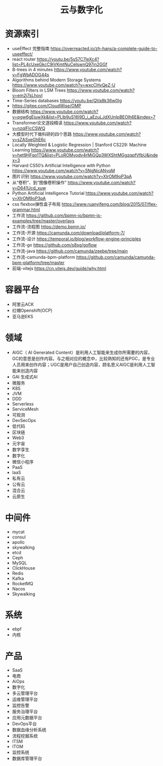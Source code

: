 <h1 align="center">云与数字化</h1>

# 资源索引
- useEffect 完整指南 https://overreacted.io/zh-hans/a-complete-guide-to-useeffect/
- react router https://youtu.be/5s57C7leXc4?list=PL4cUxeGkcC9iVKmtNuCeIswnQ97in2GGf
- B-trees in 4 minutes https://www.youtube.com/watch?v=FgWbADOG44s
- Algorithms behind Modern Storage Systems https://www.youtube.com/watch?v=wxcCHvQeZ-U
- Bloom Filters in LSM Trees https://www.youtube.com/watch?v=em2j7sLhoyI
- Time-Series databases https://youtu.be/QVa8k36w0Ig
- https://gitee.com/CloudWise/OMP
- 数据结构 https://www.youtube.com/watch?v=pgw6gEjuwXk&list=PLlb9uS16I9D_i_aEzuLJdXUnIpBEOlh6E&index=7
- Transformer论文逐段精读 https://www.youtube.com/watch?v=nzqlFIcCSWQ
- 大模型时代下做科研的四个思路 https://www.youtube.com/watch?v=sZASxeGhE6c
- Locally Weighted & Logistic Regression | Stanford CS229: Machine Learning https://www.youtube.com/watch?v=het9HFqo1TQ&list=PLoROMvodv4rMiGQp3WXShtMGgzqpfVfbU&index=3
- Harvard CS50’s Artificial Intelligence with Python https://www.youtube.com/watch?v=5NgNicANyqM
- 图片识别 https://www.youtube.com/watch?v=XIrOM9oP3pA
- 从“卷积”、到“图像卷积操作” https://www.youtube.com/watch?v=D641Ucd_xuw
- Python Artificial Intelligence Tutorial https://www.youtube.com/watch?v=XIrOM9oP3pA
- css flexbox弹性盒子布局 https://www.ruanyifeng.com/blog/2015/07/flex-grammar.html
- 工作流 https://github.com/bpmn-io/bpmn-js-examples/tree/master/overlays
- 工作流-流程图 https://demo.bpmn.io/
- 工作流-开源 https://camunda.com/download/platform-7/
- 工作流-设计 https://temporal.io/blog/workflow-engine-principles
- 工作流-go  https://github.com/s8sg/goflow
- 工作流-java https://github.com/camunda/zeebe/tree/main
- 工作流-camunda-bpm-platform https://github.com/camunda/camunda-bpm-platform/tree/master
- 前端-vitejs https://cn.vitejs.dev/guide/why.html

# 容器平台

- 阿里云ACK 
- 红帽Openshift(OCP)
- 亚马逊EKS


# 领域
- AIGC（ AI Generated Content）是利用人工智能来生成你所需要的内容，GC的意思是创作内容。与之相对应的概念中，比较熟知的还有PGC，是专业人员用来创作内容；UGC是用户自己创造内容，顾名思义AIGC是利用人工智能来创造内容
- GAI 生成式AI
- 微服务
- K8S
- JVM
- DDD
- Serverless
- ServiceMesh
- 可观测
- DevSecOps
- 低代码
- 区块链
- Web3
- 元宇宙
- 数字孪生
- 数字化
- 微信小程序
- PaaS
- IaaS
- 私有云
- 公有云
- 混合云
- 云原生

# 中间件
- mycat
- consul 
- apollo
- skywalking
- etcd
- Ceph
- MySQL
- ClickHouse
- Redis
- Kafka
- RocketMQ
- Nacos
- Skywalking

# 系统
- ebpf
- 内核

# 产品
- SaaS
- 电商
- AiOps
- 数字化
- 多云管理平台
- 运维管理平台
- 监控告警
- 服务治理平台
- 应用元数据平台
- DevOps平台
- 数据血缘分析系统
- 流程挖掘系统
- ITSM
- ITOM 
- 监控系统
- 数据库管理平台
